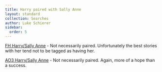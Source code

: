 ```yaml
---
title: Harry paired with Sally Anne
layout: standard
collection: Searches
author: Luke Schierer
sidebar:
  order: 5
---
```


[FH Harry/Sally Anne](https://fictionhunt.com/discover/search?q=&type=1&status=0&length=0&language=28&rating=1&followers=0&range=0&sort=0&fandoms=83&characters=105,141) - Not necessarily paired. Unfortunately the best stories with her tend not to
be tagged as having her.

[AO3 Harry/Sally Anne](https://archiveofourown.org/tags/Sally-Anne%20Perks/works?commit=Sort+and+Filter&exclude_work_search%5Bcategory_ids%5D%5B%5D=23&page=1&utf8=%E2%9C%93&work_search%5Bcomplete%5D=&work_search%5Bcrossover%5D=&work_search%5Bdate_from%5D=&work_search%5Bdate_to%5D=&work_search%5Bexcluded_tag_names%5D=Trans+Male+Character%2CTrans+Character%2CTrans%2CTrans+Harry+Potter%2CFemale+Harry+Potter%2CSlash%2CPre-Slash%2CMale+Slash%2CGen+or+Pre-Slash%2CLGBTQ+Themes%2CLGBTQ+Character%2CLGBTQ+Character+of+Color%2CCommunity%3A+lgbtfest%2CFutanari%2CIncest%2CSibling+Incest%2CTwincest%2CGood+Draco+Malfoy%2CGood+Voldemort+%28Harry+Potter%29%2CGood+Tom+Riddle%2CSane+Voldemort+%28Harry+Potter%29%2CSane+Tom+Riddle%2CSomewhat+Good+Voldemort+%28Harry+Potter%29%2CGood+Dursley+Family+%28Harry+Potter%29%2CGood+Vernon+Dursley%2CSeveritus+%7C+Severus+Snape+is+Harry+Potter%27s+Parent%2CNice+Severus+Snape%2CMentor+Severus+Snape%2CMentor+Voldemort+%28Harry+Potter%29%2CGinny+Weasley+Bashing%2CGood+Lucius+Malfoy%2CGood+Malfoy+Family+%28Harry+Potter%29%2CHermione+Granger%2FLucius+Malfoy%2CFleur+Delacour%2FHermione+Granger%2CFleur+Delacour%2FHarry+Potter%2CHarry+Potter%2FNymphadora+Tonks%2CHermione+Granger%2FSeverus+Snape%2CHermione+Granger%2FRemus+Lupin%2CSirius+Black%2FHermione+Granger%2CHermione+Granger%2FBellatrix+Black+Lestrange%2CBellatrix+Black+Lestrange%2FHarry+Potter%2CHermione+Granger%2FLuna+Lovegood%2CDraco+Malfoy%2FReader%2CDraco+Malfoy%2FYou%2CReader%2CReader-Insert%2CYou%2CHarry+Potter%2FReader%2CHermione+Granger%2FReader&work_search%5Blanguage_id%5D=en&work_search%5Bother_tag_names%5D=&work_search%5Bquery%5D=&work_search%5Bsort_column%5D=revised_at&work_search%5Bwords_from%5D=&work_search%5Bwords_to%5D=) - Not necessarily paired. Again, more of a hope than a success.
